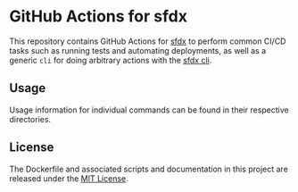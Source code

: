 # GitHub Actions for sfdx

This repository contains GitHub Actions for [sfdx](https://developer.salesforce.com/platform/dx) to perform common CI/CD tasks such as running tests and automating deployments, as well as a generic `cli` for doing arbitrary actions with the [sfdx cli](https://developer.salesforce.com/docs/atlas.en-us.sfdx_cli_reference.meta/sfdx_cli_reference/cli_reference.htm).

## Usage

Usage information for individual commands can be found in their respective directories.

## License

The Dockerfile and associated scripts and documentation in this project are released under the [MIT License](LICENSE.md).